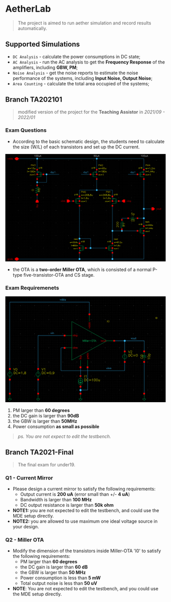 # AetherLab 

> The project is aimed to run aether simulation and record results automatically. 

## Supported Simulations
- `DC Analysis` \- calculate the power consumptions in DC state;
- `AC Analysis` \- run the AC analysis to get the **Frequency Response** of the amplifiers, including **GBW, PM**;
- `Noise Analysis` \- get the noise reports to estimate the noise performance of the systems, including **Input Noise, Output Noise**;
- `Area Counting` \- calculate the total area occupied of the systems;

## Branch TA202101
> modified version of the project for the **Teaching Assistor** in *2021/09 - 2022/01*

### Exam Questions
- According to the basic schematic design, the students need to calculate the size (W/L) of each transistors and set up the DC current.

![](source/img/2021-10-20-14-53-03.png)

- the OTA is a **two-order Miller OTA**, which is consisted of a normal P-type five-transistor-OTA and CS stage.

### Exam Requiremenets
![](source/img/2021-10-20-14-56-53.png)

1. PM larger than **60 degrees**
2. the DC gain is larger than **90dB**
3. the GBW is larger than **50MHz**
4. Power consumption **as small as possible**

> *ps. You are not expect to edit the testbench.*
 
## Branch TA2021-Final
> The final exam for under19.

### Q1 - Current Mirror

- Please design a current mirror to satisfy the following requirements:
    - Output current is **200 uA** (error small than +/- **4 uA**)
    - Bandwidth is larger than **100 MHz**
    - DC output resistance is larger than **50k ohm**
- **NOTE1:** you are not expected to edit the testbench, and could use the MDE setup directly.
- **NOTE2:** you are allowed to use maximum one ideal voltage source in your design.

### Q2 - Miller OTA
- Modify the dimension of the transistors inside Miller-OTA 'I0' to satisfy the following requirements:
    - PM larger than **60 degrees**
    - the DC gain is larger than **60 dB**
    - the GBW is larger than **50 MHz**
    - Power consumption is less than **5 mW**
    - Total output noise is less than **50 uV**
- **NOTE**: You are not expected to edit the testbench, and you could use the MDE setup directly.